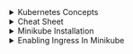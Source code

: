 <details>
<summary>Kubernetes Concepts </summary>
</details>

<details> 
<summary> Cheat Sheet</summary>

- Create namespace `kubectl create ns namespace`
- Run deployment and service `kubectl apply -f deployment/service_file_name -n namespace_name`
- Check deployments `kubcetl get deployments -n namespace_name`
- Check services `kubectl get svc -n namespace_name`
- Check IP of pods deployed `kubectl get po -n namespace -o wide`
- Edit the deployment of running pod `kubectl edit deploy pod_name_avoid_hexa_decimal_value -n namespace`
- Delete deployment `kubectl delete deployment deployment_name -n namespace`
- Delete service `kubectl delete svc service_name -n namespace`

</details>

 
<details>
<summary>Minikube Installation</summary>

- Install Minikube.
```
minikube version
minikube version: v1.27.1
commit: fe869b5d4da11ba318eb84a3ac00f336411de7ba
```
- Run `minikube --vm-driver=none start --kubernetes-version=v1.17.0`

```
osboxes@osboxes:~$ minikube status
[sudo] password for osboxes:            
minikube
type: Control Plane
host: Running
kubelet: Running
apiserver: Running
kubeconfig: Configured

```
</details>

<details> 
<summary> Enabling Ingress In Minikube </summary>

- Refer documentation `https://kubernetes.io/docs/tasks/access-application-cluster/ingress-minikube/`
```
osboxes@osboxes:~$ minikube addons enable ingress
💡  ingress is an addon maintained by Kubernetes. For any concerns contact minikube on GitHub.
You can view the list of minikube maintainers at: https://github.com/kubernetes/minikube/blob/master/OWNERS
[sudo] password for osboxes:
    ▪ Using image k8s.gcr.io/ingress-nginx/controller:v0.49.3
    ▪ Using image docker.io/jettech/kube-webhook-certgen:v1.5.1
    ▪ Using image docker.io/jettech/kube-webhook-certgen:v1.5.1
🔎  Verifying ingress addon...
🌟  The 'ingress' addon is enabled
```
```
osboxes@osboxes:~$ kubectl get po -n ingress-nginx
NAME                                        READY   STATUS      RESTARTS   AGE
ingress-nginx-admission-create-cxh7x        0/1     Completed   0          3m42s
ingress-nginx-admission-patch-6pb78         0/1     Completed   0          3m42s
ingress-nginx-controller-67fd4fc6fd-hfbcj   1/1     Running     0          3m42s
```
</details>

